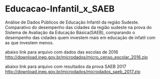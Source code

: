 # Educacao-Infantil_x_SAEB

Análise de Dados Públicos de Educação Infantil da região Sudeste.
Comparativo do desempenho das cidades da região sudeste na prova do Sistema de Avaliação da Educação Básica(SAEB), comparando o desempenho das cidades quem investem mais em educação de infatil com as que investem menos.

abaixo link para arquivo com dados das escolas de 2016 
http://download.inep.gov.br/microdados/micro_censo_escolar_2016.zip


abaixo link para arquivo com resultados da prova SAEB 2017
http://download.inep.gov.br/microdados/microdados_saeb_2017.zip

